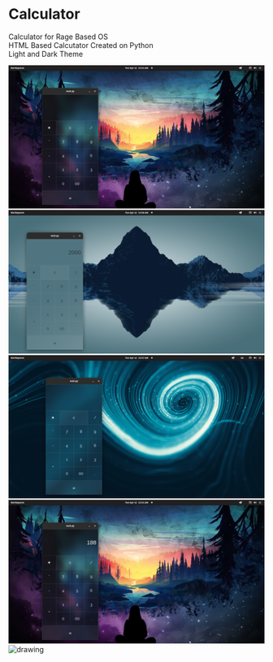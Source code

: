 # Calculator
Calculator for Rage Based OS
<br>
HTML Based Calcutator Created on Python
<br>
Light and Dark Theme

<img src="/images/s1-v2.png" alt="drawing" width="600"/>
<img src="/images/s4-v2.png" alt="drawing" width="600"/>
<img src="/images/s3-v2.png" alt="drawing" width="600"/>
<img src="/images/s2-v2.png" alt="drawing" width="600"/>
<img src="/images/s5-v2.png" alt="drawing" width="600"/>
